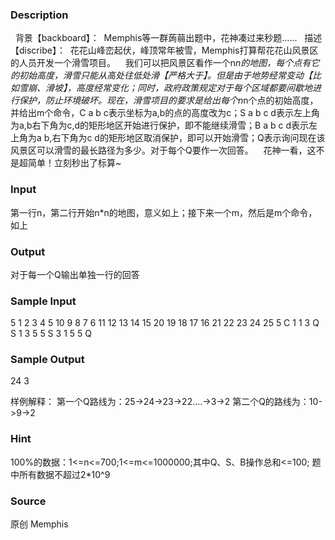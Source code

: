 
### Description
 
背景【backboard】：
 Memphis等一群蒟蒻出题中，花神凑过来秒题……
 
描述【discribe】：
 花花山峰峦起伏，峰顶常年被雪，Memphis打算帮花花山风景区的人员开发一个滑雪项目。
 
 我们可以把风景区看作一个n*n的地图，每个点有它的初始高度，滑雪只能从高处往低处滑【严格大于】。但是由于地势经常变动【比如雪崩、滑坡】，高度经常变化；同时，政府政策规定对于每个区域都要间歇地进行保护，防止环境破坏。现在，滑雪项目的要求是给出每个n*n个点的初始高度，并给出m个命令，C a b c表示坐标为a,b的点的高度改为c；S a b c d表示左上角为a,b右下角为c,d的矩形地区开始进行保护，即不能继续滑雪；B a b c d表示左上角为a b,右下角为c d的矩形地区取消保护，即可以开始滑雪；Q表示询问现在该风景区可以滑雪的最长路径为多少。对于每个Q要作一次回答。
 
 花神一看，这不是超简单！立刻秒出了标算~
 

### Input
第一行n，第二行开始n*n的地图，意义如上；接下来一个m，然后是m个命令，如上
 

### Output
对于每一个Q输出单独一行的回答
 
### Sample Input
5
1 2 3 4 5
10 9 8 7 6
11 12 13 14 15
20 19 18 17 16
21 22 23 24 25
5
C 1 1 3
Q
S 1 3 5 5
S 3 1 5 5
Q


### Sample Output
24
3

样例解释：
第一个Q路线为：25->24->23->22….->3->2
第二个Q的路线为：10->9->2

### Hint
100%的数据：1<=n<=700;1<=m<=1000000;其中Q、S、B操作总和<=100;
题中所有数据不超过2*10^9
### Source
原创 Memphis